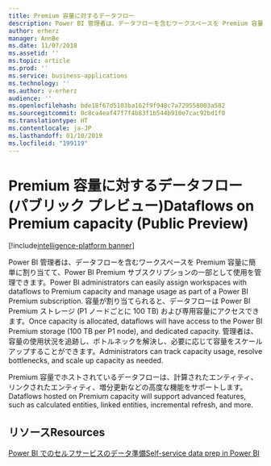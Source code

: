 ```yaml
---
title: Premium 容量に対するデータフロー
description: Power BI 管理者は、データフローを含むワークスペースを Premium 容量に簡単に割り当てて、Power BI Premium サブスクリプションの一部として使用を管理できます。
author: erherz
manager: AnnBe
ms.date: 11/07/2018
ms.assetid: ''
ms.topic: article
ms.prod: ''
ms.service: business-applications
ms.technology: ''
ms.author: v-erherz
audience: ''
ms.openlocfilehash: bde18f67d5103ba162f9f948c7a729558003a582
ms.sourcegitcommit: 0c8ca4eaf47f7f4b83f1b544b910e7cac92bd1f0
ms.translationtype: HT
ms.contentlocale: ja-JP
ms.lasthandoff: 01/10/2019
ms.locfileid: "199119"
---
```

# <a name="dataflows-on-premium-capacity-public-preview"></a><span data-ttu-id="e60fa-103">Premium 容量に対するデータフロー (パブリック プレビュー)</span><span class="sxs-lookup"><span data-stu-id="e60fa-103">Dataflows on Premium capacity (Public Preview)</span></span> 

[!include[intelligence-platform banner](../../includes/intelligence-platform.md)]






<span data-ttu-id="e60fa-104">Power BI 管理者は、データフローを含むワークスペースを Premium 容量に簡単に割り当てて、Power BI Premium サブスクリプションの一部として使用を管理できます。</span><span class="sxs-lookup"><span data-stu-id="e60fa-104">Power BI administrators can easily assign workspaces with dataflows to Premium capacity and manage usage as part of a Power BI Premium subscription.</span></span> <span data-ttu-id="e60fa-105">容量が割り当てられると、データフローは Power BI Premium ストレージ (P1 ノードごとに 100 TB) および専用容量にアクセスできます。</span><span class="sxs-lookup"><span data-stu-id="e60fa-105">Once capacity is allocated, dataflows will have access to the Power BI Premium storage (100 TB per P1 node), and dedicated capacity.</span></span> <span data-ttu-id="e60fa-106">管理者は、容量の使用状況を追跡し、ボトルネックを解決し、必要に応じて容量をスケールアップすることができます。</span><span class="sxs-lookup"><span data-stu-id="e60fa-106">Administrators can track capacity usage, resolve bottlenecks, and scale up capacity as needed.</span></span>

<span data-ttu-id="e60fa-107">Premium 容量でホストされているデータフローは、計算されたエンティティ、リンクされたエンティティ、増分更新などの高度な機能をサポートします。</span><span class="sxs-lookup"><span data-stu-id="e60fa-107">Dataflows hosted on Premium capacity will support advanced features, such as calculated entities, linked entities, incremental refresh, and more.</span></span>

## <a name="resources"></a><span data-ttu-id="e60fa-108">リソース</span><span class="sxs-lookup"><span data-stu-id="e60fa-108">Resources</span></span>
[<span data-ttu-id="e60fa-109">Power BI でのセルフサービスのデータ準備</span><span class="sxs-lookup"><span data-stu-id="e60fa-109">Self-service data prep in Power BI</span></span>](https://docs.microsoft.com/en-us/power-bi/service-dataflows-overview)

